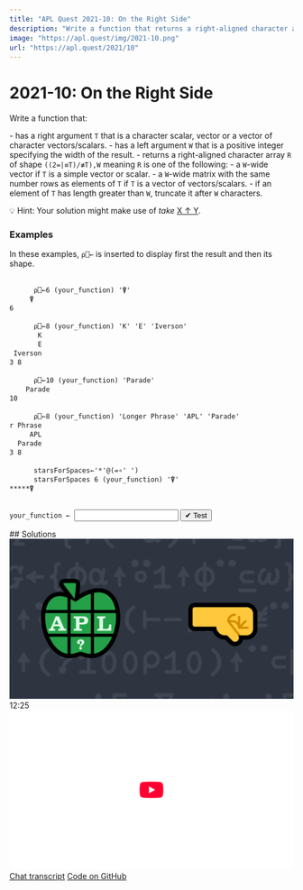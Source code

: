 ```yaml
---
title: "APL Quest 2021-10: On the Right Side"
description: "Write a function that returns a right-aligned character array with restricted width."
image: "https://apl.quest/img/2021-10.png"
url: "https://apl.quest/2021/10"
---
```


# <span class=s>2021-</span>10: On the Right Side
<!-- Write a function that returns a right-aligned character array with restricted width. -->
<p>Write a function that:</p>
- has a right argument <code class="language-APL">T</code> that is a character scalar, vector or a vector of character vectors/scalars.
- has a left argument <code class="language-APL">W</code> that is a positive integer specifying the width of the result.
- returns a right-aligned character array <code class="language-APL">R</code> of shape <code class="language-APL">((2=|≡T)/≢T),W</code> meaning <code class="language-APL">R</code> is one of the following:
    - a <code class="language-APL">W</code>-wide vector if <code class="language-APL">T</code> is a simple vector or scalar.
    - a <code class="language-APL">W</code>-wide matrix with the same number rows as elements of <code class="language-APL">T</code> if <code class="language-APL">T</code> is a vector of vectors/scalars.
- if an element of <code class="language-APL">T</code> has length greater than <code class="language-APL">W</code>, truncate it after <code class="language-APL">W</code> characters.

💡 Hint: Your solution might make use of <em>take</em>
      <a href="https://help.dyalog.com/latest/#Language/Primitive%20Functions/Take.htm" class="language-APL" target="_blank">X ↑ Y</a>.

### Examples

<p>In these examples, <code class="language-APL">⍴⎕←</code> is inserted to display first the result and then its shape.</p>

```APL

      ⍴⎕←6 (your_function) '⍒'
     ⍒
6

      ⍴⎕←8 (your_function) 'K' 'E' 'Iverson'
       K
       E
 Iverson
3 8

      ⍴⎕←10 (your_function) 'Parade' 
    Parade
10

      ⍴⎕←8 (your_function) 'Longer Phrase' 'APL' 'Parade' 
r Phrase
     APL
  Parade
3 8

      starsForSpaces←'*'@(=∘' ')
      starsForSpaces 6 (your_function) '⍒'
*****⍒
  
```
 
<div class="pdiv">
  <code onclick="p_Input.focus()">your_function ← </code><input id="p_Input" autocomplete="off" spellcheck="false" oninput="this.parentElement.querySelector`button`.disabled=false;localStorage.setItem(window.location.pathname,this.value)" onkeypress="subm(event)">
  <button onclick="alert$.next`Testing…`;submitSolution`p`" class="md-button md-button--primary">&#x2714; Test</button>
</div>
<blockquote id="p_Output"></blockquote>
## Solutions
<div onclick="play(this)" title="Video on YouTube" class="yt">
<img alt="Video Thumbnail" src="../../img/2021-10.png">
<time>12:25</time>
<img alt="YouTube" src="../../img/yt-big.png">
</div>
<a href="https://chat.stackexchange.com/transcript/52405?m=64604513#64604513" target="_blank" class="md-button md-button--primary">Chat transcript</a>
<a href="https://github.com/abrudz/apl_quest/tree/main/2021/10.apl" target="_blank" class="md-button md-button--primary right">Code on GitHub</a>

<script>
    testCases={"a":[["6","'⍒'"],["8","'K' 'E' 'Iverson'"],["10","'Parade'"],["8","'Longer Phrase' 'APL' 'Parade'"],["2+?5","⎕A[10?26]"]],"b":[["1","'a'"],["0","'abc'"],["0","'abc' 'd'"],["1","' '"],["0","'ab '"],["0","'a  ' 'd'"],["0","0⍴⊂''"],["0","' '"],["5","''"],["5","'' '' ''"],["5","0⍴⊂''"],["5","' '"]],"f":"{⌽⍺↑⍤1↑⌽¨⊆⍵}","p":"⊢"}
    p_Input.value=localStorage.getItem(window.location.pathname)
    play=e=>e.outerHTML=`<iframe src="https://www.youtube.com/embed/tClkG4ybunI?list=PLYKQVqyrAEj9wDIUyLDGtDAFTKY38BUMN&autoplay=1" title="<span class=s>2021-</span>10: On the Right Side (APL Quest 2021-10)" frameborder="0" allow="accelerometer; autoplay; clipboard-write; encrypted-media; gyroscope; picture-in-picture; web-share" referrerpolicy="strict-origin-when-cross-origin" allowfullscreen></iframe>`
</script>
